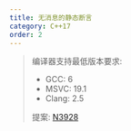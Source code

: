 ```yaml
---
title: 无消息的静态断言
category: C++17
order: 2
---
```


> 编译器支持最低版本要求:
> * GCC: 6
> * MSVC: 19.1
> * Clang: 2.5
>
> 提案: [N3928](http://www.open-std.org/jtc1/sc22/wg21/docs/papers/2014/n3928.pdf)
